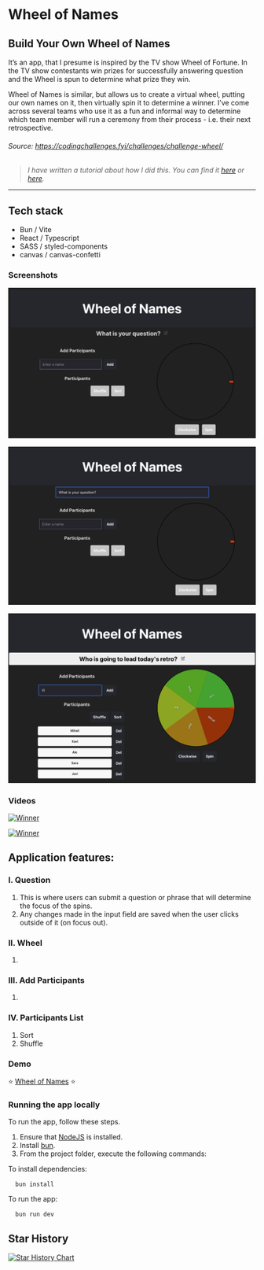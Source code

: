 # Wheel of Names

## Build Your Own Wheel of Names

It’s an app, that I presume is inspired by the TV show Wheel of Fortune. In the TV show contestants win prizes for successfully answering question and the Wheel is spun to determine what prize they win.

Wheel of Names is similar, but allows us to create a virtual wheel, putting our own names on it, then virtually spin it to determine a winner. I’ve come across several teams who use it as a fun and informal way to determine which team member will run a ceremony from their process - i.e. their next retrospective.

###### Source: https://codingchallenges.fyi/challenges/challenge-wheel/

> _I have written a tutorial about how I did this. You can find it [here](https://www.mihailgaberov.com) or [here](https://www.freecodecamp.org/news/)._

<hr />

## Tech stack

- Bun / Vite
- React / Typescript
- SASS / styled-components
- canvas / canvas-confetti

### Screenshots

![Initial screen](https://github.com/mihailgaberov/Wheel-of-Names/blob/main/screenshots/initial-screen.png)

![Entering question](https://github.com/mihailgaberov/Wheel-of-Names/blob/main/screenshots/entering-question.png)

![Entering participants](https://github.com/mihailgaberov/Wheel-of-Names/blob/main/screenshots/entering-participants.png)

### Videos

[![Winner](https://img.youtube.com/vi/sugUnci1Rlw/mqdefault.jpg)](https://youtu.be/sugUnci1Rlw)

[![Winner](https://img.youtube.com/vi/gIc6wtH9fK8/mqdefault.jpg)](https://youtu.be/gIc6wtH9fK8)

## Application features:

### I. Question

1. This is where users can submit a question or phrase that will determine the focus of the spins.
2. Any changes made in the input field are saved when the user clicks outside of it (on focus out).

### II. Wheel

1.

### III. Add Participants

1.

### IV. Participants List

1. Sort
2. Shuffle

### Demo

:star: [Wheel of Names](https://wheel-of-names-three.vercel.app//) :star:

### Running the app locally

To run the app, follow these steps.

1. Ensure that [NodeJS](http://nodejs.org/) is installed.
2. Install [bun](https://bun.sh/docs/installation).
3. From the project folder, execute the following commands:

To install dependencies:

```shell
  bun install
```

To run the app:

```shell
  bun run dev
```

## Star History

[![Star History Chart](https://api.star-history.com/svg?repos=mihailgaberov/Wheel-of-Names&type=Date)](https://star-history.com/#mihailgaberov/Wheel-of-Names&Date)
